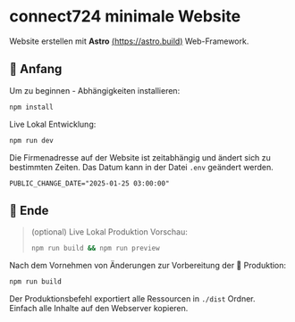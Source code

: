 # connect724 minimale Website

Website erstellen mit **Astro** [(https://astro.build)](https://astro.build) Web-Framework.

## 🔨 Anfang

Um zu beginnen - Abhängigkeiten installieren:

```bash
npm install
```

Live Lokal Entwicklung:

```bash
npm run dev
```

Die Firmenadresse auf der Website ist zeitabhängig und ändert sich zu bestimmten Zeiten. Das Datum kann in der Datei `.env` geändert werden.

```
PUBLIC_CHANGE_DATE="2025-01-25 03:00:00"
```

## 🚀 Ende

> (optional) Live Lokal Produktion Vorschau:
> ```bash
> npm run build && npm run preview
> ```

Nach dem Vornehmen von Änderungen zur Vorbereitung der 🚀 Produktion:

```bash
npm run build
```

Der Produktionsbefehl exportiert alle Ressourcen in `./dist` Ordner. <br/>
Einfach alle Inhalte auf den Webserver kopieren.